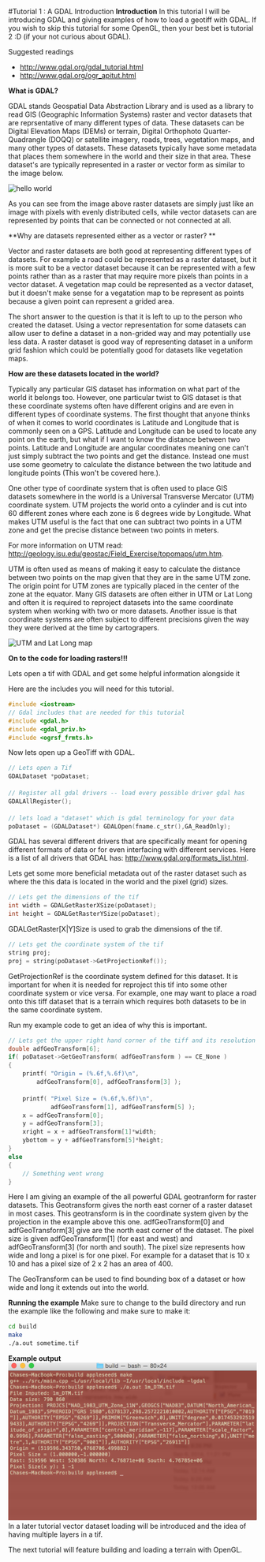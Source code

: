 #Tutorial 1 : A GDAL Introduction
**Introduction**
In this tutorial I will be introducing GDAL and giving examples of how to load a geotiff with GDAL. If you wish to skip this tutorial for some OpenGL, then your best bet is tutorial 2 :D (if your not curious about GDAL).


Suggested readings
* http://www.gdal.org/gdal_tutorial.html
* http://www.gdal.org/ogr_apitut.html

**What is GDAL?**

GDAL stands Geospatial Data Abstraction Library and is used as a library to read GIS (Geographic Information Systems) raster and vector datasets that are reprsentative of many different types of data. These datasets can be Digital Elevation Maps (DEMs) or terrain, Digital Orthophoto Quarter-Quadrangle (DOQQ) or satellite imagery, roads, trees, vegetation maps, and many other types of datasets. These datasets typically have some metadata that places them somewhere in the world and their size in that area. These dataset's are typically represented in a raster or vector form as similar to the image below.

![hello world](https://www.e-education.psu.edu/natureofgeoinfo/sites/www.e-education.psu.edu.natureofgeoinfo/files/image/data_models_buffer.gif "Vector vs. Raster Example")

 As you can see from the image above raster datasets are simply just like an image with pixels with evenly distributed cells, while vector datasets can are represented by points that can be connected or not connected at all. 
 
 **Why are datasets represented either as a vector or raster? **

Vector and raster datasets are both good at representing different types of datasets. For example a road could be represented as a raster dataset, but it is more suit to be a vector dataset because it can be represented with a few points rather than as a raster that may require more pixels than points in a vector dataset. A vegetation map could be represented as a vector dataset, but it doesn't make sense for a vegatation map to be represent as points because a given point can represent a grided area. 

The short answer to the question is that it is left to up to the person who created the dataset. Using a vector representation for some datasets can allow user to define a dataset in a non-grided way and may potentially use less data. A raster dataset is good way of representing dataset in a uniform grid fashion which could be potentially good for datasets like vegetation maps.

**How are these datasets located in the world?**

Typically any particular GIS dataset has information on what part of the world it belongs too. However, one particular twist to GIS dataset is that these coordinate systems often have different origins and are even in different types of coordinate systems. The first thought that anyone thinks of when it comes to world coordinates is Latitude and Longitude that is commonly seen on a GPS. Latitude and Longitude can be used to locate any point on the earth, but what if I want to know the distance between two points. Latitude and Longitude are angular coordinates meaning one can't just simply subtract the two points and get the distance. Instead one must use some geometry to calculate the distance between the two latitude and longitude points (This won't be covered here.).

One other type of coordinate system that is often used to place GIS datasets somewhere in the world is a Universal Transverse Mercator (UTM) coordinate system. UTM projects the world onto a cylinder and is cut into 60 different zones where each zone is 6 degrees wide by Longitude. What makes UTM useful is the fact that one can subtract two points in a UTM zone and get the precise distance between two points in meters.

For more information on UTM read: http://geology.isu.edu/geostac/Field_Exercise/topomaps/utm.htm.

UTM is often used as means of making it easy to calculate the distance between two points on the map given that they are in the same UTM zone. The origin point for UTM zones are typically placed in the center of the zone at the equator. Many GIS datasets are often either in UTM or Lat Long and often it is required to reproject datasets into the same coordinate system when working with two or more datasets. Another issue is that coordinate systems are often subject to different precisions given the way they were derived at the time by cartograpers. 

![UTM and Lat Long map](http://www.dmap.co.uk/utmworld.gif "UTM Lat Long Map")

**On to the code for loading rasters!!!**

Lets open a tif with GDAL and get some helpful information alongside it

Here are the includes you will need for this tutorial.
```c++
#include <iostream>
// Gdal includes that are needed for this tutorial
#include <gdal.h>
#include <gdal_priv.h>
#include <ogrsf_frmts.h>


```

Now lets open up a GeoTiff with GDAL.
``` c++
// Lets open a Tif
GDALDataset *poDataset;

// Register all gdal drivers -- load every possible driver gdal has
GDALAllRegister();

// lets load a "dataset" which is gdal terminology for your data
poDataset = (GDALDataset*) GDALOpen(fname.c_str(),GA_ReadOnly);
```
GDAL has several different drivers that are specifically meant for opening different formats of data or for even interfacing with different services. Here is a list of all drivers that GDAL has: http://www.gdal.org/formats_list.html.

Lets get some more beneficial metadata out of the raster dataset such as where the this data is located in the world and the pixel (grid) sizes.

``` c++
// Lets get the dimensions of the tif
int width = GDALGetRasterXSize(poDataset); 
int height = GDALGetRasterYSize(poDataset);
```
GDALGetRaster[X|Y]Size is used to grab the dimensions of the tif.

``` c++ 
// Lets get the coordinate system of the tif
string proj;
proj = string(poDataset->GetProjectionRef());
```
GetProjectionRef is the coordinate system defined for this dataset. It is important for when it is needed for reproject this tif into some other coordinate system or vice versa. For example, one may want to place a road onto this tiff dataset that is a terrain which requires both datasets to be in the same coordinate system. 

Run my example code to get an idea of why this is important.

``` c++
// Lets get the upper right hand corner of the tiff and its resolution
double adfGeoTransform[6];
if( poDataset->GetGeoTransform( adfGeoTransform ) == CE_None )
{
    printf( "Origin = (%.6f,%.6f)\n",
        adfGeoTransform[0], adfGeoTransform[3] );

    printf( "Pixel Size = (%.6f,%.6f)\n",
            adfGeoTransform[1], adfGeoTransform[5] );
    x = adfGeoTransform[0];
    y = adfGeoTransform[3];
    xright = x + adfGeoTransform[1]*width;
    ybottom = y + adfGeoTransform[5]*height;
}
else
{
    // Something went wrong
}
```
Here I am giving an example of the all powerful GDAL geotranform for raster datasets. This Geotransform gives the north east corner of a raster dataset in most cases. This geotransform is in the coordinate system given by the projection in the example above this one. adfGeoTransform[0] and adfGeoTransform[3] give are the north east corner of the dataset. The pixel size is given adfGeoTransform[1] (for east and west) and adfGeoTransform[3] (for north and south). The pixel size represents how wide and long a pixel is for one pixel. For example for a dataset that is 10 x 10 and has a pixel size of 2 x 2 has an area of 400.

The GeoTransform can be used to find bounding box of a dataset or how wide and long it extends out into the world.

**Running the example**
Make sure to change to the build directory and run the example like the following and make sure to make it:
```bash
cd build
make
./a.out sometime.tif
```

**Example output**
![UTM and Lat Long map](ScreenShot.png "ScreenShot.png")
In a later tutorial vector dataset loading will be introduced and the idea of having multiple layers in a tif. 

The next tutorial will feature building and loading a terrain with OpenGL.
